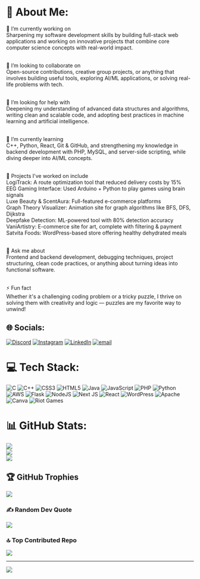 # 💫 About Me:
🎯 I’m currently working on<br>
Sharpening my software development skills by building full-stack web applications and working on innovative projects that combine core computer science concepts with real-world impact.<br><br>

🤝 I’m looking to collaborate on<br>
Open-source contributions, creative group projects, or anything that involves building useful tools, exploring AI/ML applications, or solving real-life problems with tech.<br><br>

🧠 I’m looking for help with<br>
Deepening my understanding of advanced data structures and algorithms, writing clean and scalable code, and adopting best practices in machine learning and artificial intelligence.<br><br>

🌱 I’m currently learning<br>
C++, Python, React, Git & GitHub, and strengthening my knowledge in backend development with PHP, MySQL, and server-side scripting, while diving deeper into AI/ML concepts.<br><br>

💼 Projects I've worked on include<br>
LogiTrack: A route optimization tool that reduced delivery costs by 15%<br>
EEG Gaming Interface: Used Arduino + Python to play games using brain signals<br>
Luxe Beauty & ScentAura: Full-featured e-commerce platforms<br>
Graph Theory Visualizer: Animation site for graph algorithms like BFS, DFS, Dijkstra<br>
Deepfake Detection: ML-powered tool with 80% detection accuracy<br>
VaniArtistry: E-commerce site for art, complete with filtering & payment<br>
Satvita Foods: WordPress-based store offering healthy dehydrated meals<br><br>

💬 Ask me about<br>
Frontend and backend development, debugging techniques, project structuring, clean code practices, or anything about turning ideas into functional software.<br><br>

⚡ Fun fact<br>
Whether it's a challenging coding problem or a tricky puzzle, I thrive on solving them with creativity and logic — puzzles are my favorite way to unwind!



## 🌐 Socials:
[![Discord](https://img.shields.io/badge/Discord-%237289DA.svg?logo=discord&logoColor=white)](https://discord.gg/https://discord.gg/28M6u8QG) [![Instagram](https://img.shields.io/badge/Instagram-%23E4405F.svg?logo=Instagram&logoColor=white)](https://instagram.com/hetansh_here) [![LinkedIn](https://img.shields.io/badge/LinkedIn-%230077B5.svg?logo=linkedin&logoColor=white)](https://www.linkedin.com/in/hetansh-shah-581732239/) [![email](https://img.shields.io/badge/Email-D14836?logo=gmail&logoColor=white)](mailto:hetanshshah2111@gmail.com) 

# 💻 Tech Stack:
![C](https://img.shields.io/badge/c-%2300599C.svg?style=for-the-badge&logo=c&logoColor=white) ![C++](https://img.shields.io/badge/c++-%2300599C.svg?style=for-the-badge&logo=c%2B%2B&logoColor=white) ![CSS3](https://img.shields.io/badge/css3-%231572B6.svg?style=for-the-badge&logo=css3&logoColor=white) ![HTML5](https://img.shields.io/badge/html5-%23E34F26.svg?style=for-the-badge&logo=html5&logoColor=white) ![Java](https://img.shields.io/badge/java-%23ED8B00.svg?style=for-the-badge&logo=openjdk&logoColor=white) ![JavaScript](https://img.shields.io/badge/javascript-%23323330.svg?style=for-the-badge&logo=javascript&logoColor=%23F7DF1E) ![PHP](https://img.shields.io/badge/php-%23777BB4.svg?style=for-the-badge&logo=php&logoColor=white) ![Python](https://img.shields.io/badge/python-3670A0?style=for-the-badge&logo=python&logoColor=ffdd54) ![AWS](https://img.shields.io/badge/AWS-%23FF9900.svg?style=for-the-badge&logo=amazon-aws&logoColor=white) ![Flask](https://img.shields.io/badge/flask-%23000.svg?style=for-the-badge&logo=flask&logoColor=white) ![NodeJS](https://img.shields.io/badge/node.js-6DA55F?style=for-the-badge&logo=node.js&logoColor=white) ![Next JS](https://img.shields.io/badge/Next-black?style=for-the-badge&logo=next.js&logoColor=white) ![React](https://img.shields.io/badge/react-%2320232a.svg?style=for-the-badge&logo=react&logoColor=%2361DAFB) ![WordPress](https://img.shields.io/badge/WordPress-%23117AC9.svg?style=for-the-badge&logo=WordPress&logoColor=white) ![Apache](https://img.shields.io/badge/apache-%23D42029.svg?style=for-the-badge&logo=apache&logoColor=white) ![Canva](https://img.shields.io/badge/Canva-%2300C4CC.svg?style=for-the-badge&logo=Canva&logoColor=white) ![Riot Games](https://img.shields.io/badge/riotgames-D32936.svg?style=for-the-badge&logo=riotgames&logoColor=white)
# 📊 GitHub Stats:
![](https://github-readme-stats.vercel.app/api?username=Hetansh20&theme=dark&hide_border=false&include_all_commits=false&count_private=false)<br/>
![](https://nirzak-streak-stats.vercel.app/?user=Hetansh20&theme=dark&hide_border=false)<br/>
![](https://github-readme-stats.vercel.app/api/top-langs/?username=Hetansh20&theme=dark&hide_border=false&include_all_commits=false&count_private=false&layout=compact)

## 🏆 GitHub Trophies
![](https://github-profile-trophy.vercel.app/?username=Hetansh20&theme=radical&no-frame=false&no-bg=true&margin-w=4)

### ✍️ Random Dev Quote
![](https://quotes-github-readme.vercel.app/api?type=horizontal&theme=radical)

### 🔝 Top Contributed Repo
![](https://github-contributor-stats.vercel.app/api?username=Hetansh20&limit=5&theme=dark&combine_all_yearly_contributions=true)

---
[![](https://visitcount.itsvg.in/api?id=Hetansh20&icon=9&color=0)](https://visitcount.itsvg.in)

<!-- Proudly created with GPRM ( https://gprm.itsvg.in ) -->
